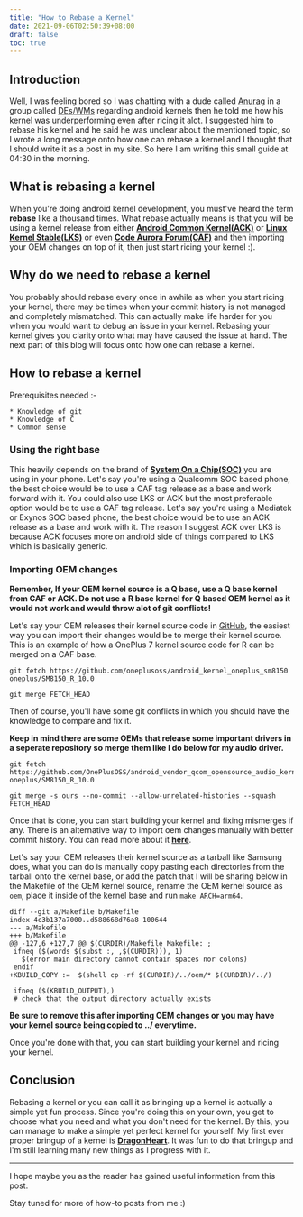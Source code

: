 ```yaml
---
title: "How to Rebase a Kernel"
date: 2021-09-06T02:50:39+08:00
draft: false
toc: true
---
```


## Introduction

Well, I was feeling bored so I was chatting with a dude called [Anurag](https://t.me/anuragroy) in a group called [DEs/WMs](https://t.me/de_wm) regarding android kernels then he told me how his kernel was underperforming even after ricing it alot. I suggested him to rebase his kernel and he said he was unclear about the mentioned topic, so I wrote a long message onto how one can rebase a kernel and I thought that I should write it as a post in my site. So here I am writing this small guide at 04:30 in the morning.


## What is rebasing a kernel

When you're doing android kernel development, you must've heard the term __rebase__ like a thousand times. What rebase actually means is that you will be using a kernel release from either __[Android Common Kernel(ACK)](https://android.googlesource.com/kernel/common.git)__ or __[Linux Kernel Stable(LKS)](https://git.kernel.org/pub/scm/linux/kernel/git/stable/linux.git)__ or even __[Code Aurora Forum(CAF)](https://source.codeaurora.org/quic/la/kernel/common)__ and then importing your OEM changes on top of it, then just start ricing your kernel :).

## Why do we need to rebase a kernel

You probably should rebase every once in awhile as when you start ricing your kernel, there may be times when your commit history is not managed and completely mismatched. This can actually make life harder for you when you would want to debug an issue in your kernel. Rebasing your kernel gives you clarity onto what may have caused the issue at hand. The next part of this blog will focus onto how one can rebase a kernel.

## How to rebase a kernel

Prerequisites needed :-

	* Knowledge of git
	* Knowledge of C
	* Common sense
	
### Using the right base

This heavily depends on the brand of **[System On a Chip(SOC)](https://en.wikipedia.org/wiki/System_on_a_chip)** you are using in your phone. Let's say you're using a Qualcomm SOC based phone, the best choice would be to use a CAF tag release as a base and work forward with it. You could also use LKS or ACK but the most preferable option would be to use a CAF tag release. Let's say you're using a Mediatek or Exynos SOC based phone, the best choice would be to use an ACK release as a base and work with it. The reason I suggest ACK over LKS is because ACK focuses more on android side of things compared to LKS which is basically generic.

### Importing OEM changes

**Remember, If your OEM kernel source is a Q base, use a Q base kernel from CAF or ACK. Do not use a R base kernel for Q based OEM kernel as it would not work and would throw alot of git conflicts!**

Let's say your OEM releases their kernel source code in [GitHub](https://github.com), the easiest way you can import their changes would be to merge their kernel source. This is an example of how a OnePlus 7 kernel source code for R can be merged on a CAF base.

```shell
git fetch https://github.com/oneplusoss/android_kernel_oneplus_sm8150 oneplus/SM8150_R_10.0

git merge FETCH_HEAD
```

Then of course, you'll have some git conflicts in which you should have the knowledge to compare and fix it. 

**Keep in mind there are some OEMs that release some important drivers in a seperate repository so merge them like I do below for my audio driver.**

```shell
git fetch https://github.com/OnePlusOSS/android_vendor_qcom_opensource_audio_kernel_sm8150 oneplus/SM8150_R_10.0

git merge -s ours --no-commit --allow-unrelated-histories --squash FETCH_HEAD
```

Once that is done, you can start building your kernel and fixing mismerges if any. There is an alternative way to import oem changes manually with better commit history. You can read more about it **[here](https://t.me/LinuxKernelNewbies/183745)**.

Let's say your OEM releases their kernel source as a tarball like Samsung does, what you can do is manually copy pasting each directories from the tarball onto the kernel base, or add the patch that I will be sharing below in the Makefile of the OEM kernel source, rename the OEM kernel source as ```oem```, place it inside of the kernel base and run ```make ARCH=arm64```. 

```git
diff --git a/Makefile b/Makefile
index 4c3b137a7000..d588668d76a8 100644
--- a/Makefile
+++ b/Makefile
@@ -127,6 +127,7 @@ $(CURDIR)/Makefile Makefile: ;
 ifneq ($(words $(subst :, ,$(CURDIR))), 1)
   $(error main directory cannot contain spaces nor colons)
 endif
+KBUILD_COPY :=  $(shell cp -rf $(CURDIR)/../oem/* $(CURDIR)/../)
 
 ifneq ($(KBUILD_OUTPUT),)
 # check that the output directory actually exists
```

**Be sure to remove this after importing OEM changes or you may have your kernel source being copied to ../ everytime.**

Once you're done with that, you can start building your kernel and ricing your kernel.

## Conclusion

Rebasing a kernel or you can call it as bringing up a kernel is actually a simple yet fun process. Since you're doing this on your own, you get to choose what you need and what you don't need for the kernel. By this, you can manage to make a simple yet perfect kernel for yourself. My first ever proper bringup of a kernel is **[DragonHeart](https://github.com/cyberknight777/dragonheart_kernel_oneplus_sm8150)**. It was fun to do that bringup and I'm still learning many new things as I progress with it. 

--- 

I hope maybe you as the reader has gained useful information from this post.

Stay tuned for more of how-to posts from me :)
